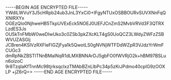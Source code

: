 -----BEGIN AGE ENCRYPTED FILE-----
YWdlLWVuY3J5cHRpb24ub3JnL3YxCi0+IFgyNTUxOSBBOURvSUVXNnFqQXNlRXYx
OGEzQlo0NjhweHB5TkpUVExEck5NOEJ0UEFJCnZmS2MvbVRVd3F3QTRXLzdES3Js
OU5kTnFMbW0weDIwUko3c0ZSb3pkZXcKLT4gS0UoQCZ3LWdyZWFzZSBWVUZASGlj
JCBren4KSlVzRXFleFlGZjFya1k5QwotLS0gNVNjWTFDdWZpR3VJdzYrWmFCUGc3
dmRpNkZBSTlTNnBMalNqR1dLMXBNNArDJ5gbFO0fWVRjO2k+hBM97BSLun6oIzoC
9r8TzqIaKfTnnMc98tjrksqcIxzTMAbBZnLlbPc34p5zKrJPdmo40cpIG9zOOXLP
+jZ6rQ==
-----END AGE ENCRYPTED FILE-----
